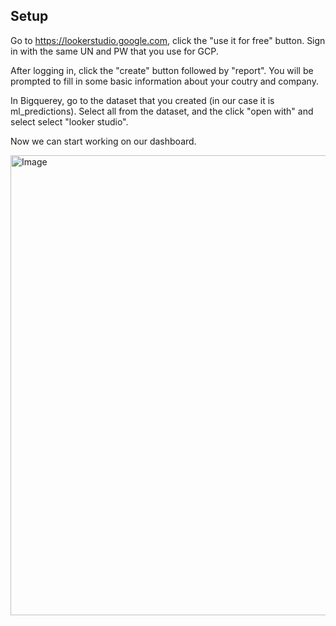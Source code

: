 ## Setup ##

Go to https://lookerstudio.google.com, click the "use it for free" button. Sign in with the same UN and PW that you use for GCP.

After logging in, click the "create" button followed by "report". You will be prompted to fill in some basic information about your coutry and company.

In Bigquerey, go to the dataset that you created (in our case it is ml_predictions). Select all from the dataset, and the click "open with" and select select "looker studio".

Now we can start working on our dashboard. 

<img width="1474" height="736" alt="Image" src="https://github.com/user-attachments/assets/4ad1ae6b-7f22-4358-98ed-1dd9928b32e3" />
